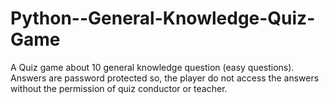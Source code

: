 # Python--General-Knowledge-Quiz-Game
A Quiz game about 10 general knowledge question (easy questions). Answers are password protected so, the player do not access the answers without the permission of quiz conductor or teacher.
